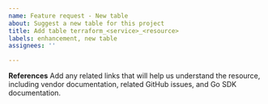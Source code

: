 ```yaml
---
name: Feature request - New table
about: Suggest a new table for this project
title: Add table terraform_<service>_<resource>
labels: enhancement, new table
assignees: ''

---
```


**References**
Add any related links that will help us understand the resource, including vendor documentation, related GitHub issues, and Go SDK documentation.
